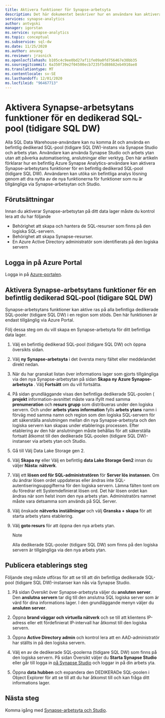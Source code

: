 ```yaml
---
title: Aktivera funktioner för Synapse-arbetsyta
description: Det här dokumentet beskriver hur en användare kan aktivera Synapse-arbetsytans funktioner på en befintlig dedikerad SQL-pool (tidigare SQL DW).
services: synapse-analytics
author: antvgski
manager: igorstan
ms.service: synapse-analytics
ms.topic: conceptual
ms.subservice: sql-dw
ms.date: 11/25/2020
ms.author: anvang
ms.reviewer: jrasnick
ms.openlocfilehash: b105c4c9ee0bd27af11fe09a0fd756467e30bb35
ms.sourcegitcommit: 6a350f39e2f04500ecb7235f5d88682eb4910ae8
ms.translationtype: MT
ms.contentlocale: sv-SE
ms.lasthandoff: 12/01/2020
ms.locfileid: "96467713"
---
```

# <a name="enabling-synapse-workspace-features-for-a-dedicated-sql-pool-formerly-sql-dw"></a>Aktivera Synapse-arbetsytans funktioner för en dedikerad SQL-pool (tidigare SQL DW)

Alla SQL Data Warehouse-användare kan nu komma åt och använda en befintlig dedikerad SQL-pool (tidigare SQL DW)-instans via Synapse Studio och arbets ytan. Användare kan använda Synapse Studio och arbets ytan utan att påverka automatisering, anslutningar eller verktyg. Den här artikeln förklarar hur en befintlig Azure Synapse Analytics-användare kan aktivera Synapse-arbetsytans funktioner för en befintlig dedikerad SQL-pool (tidigare SQL DW). Användaren kan utöka sin befintliga analys lösning genom att dra nytta av de nya funktionerna för funktioner som nu är tillgängliga via Synapse-arbetsytan och Studio.   

## <a name="prerequisites"></a>Förutsättningar
Innan du aktiverar Synapse-arbetsytan på ditt data lager måste du kontrol lera att du har följande
- Behörighet att skapa och hantera de SQL-resurser som finns på den logiska SQL-servern.
- Behörighet att skapa Synapse-resurser.
- En Azure Active Directory administratör som identifierats på den logiska servern

## <a name="sign-in-to-the-azure-portal"></a>Logga in på Azure Portal

Logga in på [Azure-portalen](https://portal.azure.com/).

## <a name="enabling-synapse-workspace-features-for-an-existing-dedicated-sql-pool-formerly-sql-dw"></a>Aktivera Synapse-arbetsytans funktioner för en befintlig dedikerad SQL-pool (tidigare SQL DW)

Synapse-arbetsytans funktioner kan aktive ras på alla befintliga dedikerade SQL-pooler (tidigare SQL DW) i en region som stöds. Den här funktionen är endast tillgänglig via Azure Portal.

Följ dessa steg om du vill skapa en Synapse-arbetsyta för ditt befintliga data lager.
1. Välj en befintlig dedikerad SQL-pool (tidigare SQL DW) och öppna översikts sidan.
2. Välj **ny Synapse-arbetsyta** i det översta meny fältet eller meddelandet direkt nedan.
3. När du har granskat listan över informations lager som gjorts tillgängliga via den nya Synapse-arbetsytan på sidan **Skapa ny Azure Synapse-arbetsyta** . Välj **Fortsätt** om du vill fortsätta.
4. På sidan grundläggande visas den befintliga dedikerade SQL-poolen ( **projekt** information-avsnittet måste vara ifyllt med samma **prenumeration** och **resurs grupp** som distribueras under den logiska servern. Och under **arbets ytans information** fylls **arbets ytans** namn i förväg med samma namn och region som den logiska SQL-servern för att säkerställa anslutningen mellan din nya Synapse-arbetsyta och den logiska servern kan skapas under etablerings processen. Efter etablering av den här anslutningen måste behållas för att säkerställa fortsatt åtkomst till den dedikerade SQL-poolen (tidigare SQL DW)-instanser via arbets ytan och Studio.
5. Gå till Välj Data Lake Storage gen 2.
6. Välj **Skapa ny** eller Välj en befintlig **data Lake Storage Gen2** innan du väljer **Nästa: nätverk**.
7. Välj ett **lösen ord för SQL-administratören** för **Server lös instansen**. Om du ändrar lösen ordet uppdateras eller ändras inte SQL-autentiseringsuppgifterna för den logiska servern. Lämna fälten tomt om du föredrar ett Systemdefinierat lösen ord. Det här lösen ordet kan ändras när som helst inom den nya arbets ytan. Administratörs namnet måste vara detsamma som används på SQL Server.
8. Välj önskade **nätverks inställningar** och välj **Granska + skapa** för att starta arbets ytans etablering.
9. Välj **goto resurs** för att öppna den nya arbets ytan.

    > [!NOTE]
    > Alla dedikerade SQL-pooler (tidigare SQL DW) som finns på den logiska servern är tillgängliga via den nya arbets ytan.

## <a name="post-provisioning-steps"></a>Publicera etablerings steg
Följande steg måste utföras för att se till att din befintliga dedikerade SQL-pool (tidigare SQL DW)-instanser kan nås via Synapse Studio.
1. På sidan Översikt över Synapse-arbetsyta väljer du **ansluten server**. Den **anslutna servern** tar dig till den anslutna SQL logiska server som är värd för dina informations lager. I den grundläggande menyn väljer du **ansluten server**.
2. Öppna **brand väggar och virtuella nätverk** och se till att klientens IP-adress eller ett fördefinierat IP-intervall har åtkomst till den logiska servern.
3. Öppna **Active Directory admin** och kontrol lera att en AAD-administratör har ställts in på den logiska servern.
4. Välj en av de dedikerade SQL-poolerna (tidigare SQL DW) som finns på den logiska servern. På sidan Översikt väljer du **Starta Synapse Studio** eller går till logga in [på Synapse Studio](https://web.azuresynapse.net) och loggar in på din arbets yta.

5. Öppna **data hubben** och expandera den DEDIKERADe SQL-poolen i Object Explorer för att se till att du har åtkomst till och kan fråga ditt informations lager.

## <a name="next-steps"></a>Nästa steg
Komma igång med [Synapse-arbetsyta och Studio](../get-started.md).